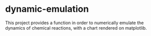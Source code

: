 # dynamic-emulation

This project provides a function in order to numerically emulate the dynamics of chemical reactions, with a chart rendered on matplotlib.
